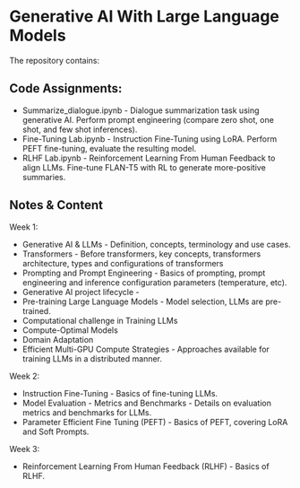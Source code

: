 # Generative AI With Large Language Models

The repository contains:
## Code Assignments:
 - Summarize_dialogue.ipynb - Dialogue summarization task using generative AI. Perform prompt engineering (compare zero shot, one shot, and few shot inferences).
 - Fine-Tuning Lab.ipynb - Instruction Fine-Tuning using LoRA. Perform PEFT fine-tuning, evaluate the resulting model.
 - RLHF Lab.ipynb - Reinforcement Learning From Human Feedback to align LLMs. Fine-tune FLAN-T5 with RL to generate more-positive summaries.

## Notes & Content
Week 1:
  - Generative AI & LLMs - Definition, concepts, terminology and use cases.
  - Transformers - Before transformers, key concepts, transformers architecture, types and configurations of transformers
  - Prompting and Prompt Engineering - Basics of prompting, prompt engineering and inference configuration parameters (temperature, etc).
  - Generative AI project lifecycle - 
  - Pre-training Large Language Models - Model selection, LLMs are pre-trained.
  - Computational challenge in Training LLMs
  - Compute-Optimal Models
  - Domain Adaptation
  - Efficient Multi-GPU Compute Strategies - Approaches available for training LLMs in a distributed manner.

Week 2:
  - Instruction Fine-Tuning - Basics of fine-tuning LLMs.
  - Model Evaluation - Metrics and Benchmarks - Details on evaluation metrics and benchmarks for LLMs.
  - Parameter Efficient Fine Tuning (PEFT) - Basics of PEFT, covering LoRA and Soft Prompts.

Week 3:
  - Reinforcement Learning From Human Feedback (RLHF) - Basics of RLHF.

